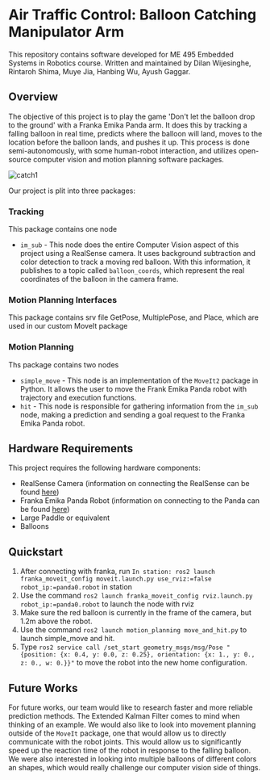 # Air Traffic Control: Balloon Catching Manipulator Arm
This repository contains software developed for ME 495 Embedded Systems in Robotics course. Written and maintained by Dilan Wijesinghe, Rintaroh Shima, Muye Jia, Hanbing Wu, Ayush Gaggar. 

<!-- ![team](pancake_pkg/img/team.jpg) -->

## Overview
The objective of this project is to play the game 'Don't let the balloon drop to the ground' with a Franka Emika Panda arm. It does this by tracking a falling balloon in real time, predicts where the balloon will land, moves to the location before the balloon lands, and pushes it up. This process is done semi-autonomously, with some human-robot interaction, and utilizes open-source computer vision and motion planning software packages.

![catch1](https://github.com/Dilan-Wijesinghe/AirTrafficControl/blob/main/media/IMG_7415.gif)

Our project is plit into three packages:
### Tracking 
This package contains one node
* `im_sub` - This node does the entire Computer Vision aspect of this project using a RealSense camera. It uses background subtraction and color detection to track a moving red balloon. With this information, it publishes to a topic called `balloon_coords`, which represent the real coordinates of the balloon in the camera frame.
### Motion Planning Interfaces
This package contains srv file GetPose, MultiplePose, and Place, which are used in our custom MoveIt package
### Motion Planning
Ths package contains two nodes
* `simple_move` - This node is an implementation of the `MoveIt2` package in Python. It allows the user to move the Frank Emika Panda robot with trajectory and execution functions.
* `hit` - This node is responsible for gathering information from the `im_sub` node, making a prediction and sending a goal request to the Franka Emika Panda robot. 

## Hardware Requirements
This project requires the following hardware components:
* RealSense Camera (information on connecting the RealSense can be found [here](https://nu-msr.github.io/me495_site/realsense.html))
* Franka Emika Panda Robot (information on connecting to the Panda can be found [here](https://nu-msr.github.io/me495_site/franka.html))
* Large Paddle or equivalent
* Balloons 

## Quickstart
1. After connecting with franka, run `In station: ros2 launch franka_moveit_config moveit.launch.py use_rviz:=false robot_ip:=panda0.robot` in station
2. Use the command `ros2 launch franka_moveit_config rviz.launch.py robot_ip:=panda0.robot` to launch the node with rviz
3. Make sure the red balloon is currently in the frame of the camera, but 1.2m above the robot. 
4. Use the command `ros2 launch motion_planning move_and_hit.py` to launch simple_move and hit.
5. Type `ros2 service call /set_start geometry_msgs/msg/Pose "{position: {x: 0.4, y: 0.0, z: 0.25}, orientation: {x: 1., y: 0., z: 0., w: 0.}}"` to move the robot into the new home configuration.

## Future Works
For future works, our team would like to research faster and more reliable prediction methods. The Extended Kalman Filter comes to mind when thinking of an example. We would also like to look into movement planning outside of the `MoveIt` package, one that would allow us to directly communicate with the robot joints. This would allow us to significantly speed up the reaction time of the robot in response to the falling balloon. We were also interested in looking into multiple balloons of different colors an shapes, which would really challenge our computer vision side of things. 
